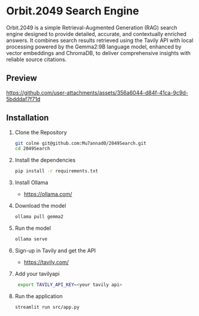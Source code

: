 # Orbit.2049 Search Engine
Orbit.2049 is a simple Retrieval-Augmented Generation (RAG) search engine designed to provide detailed, accurate, and contextually enriched answers. It combines search results retrieved using the Tavily API with local processing powered by the Gemma2:9B language model, enhanced by vector embeddings and ChromaDB, to deliver comprehensive insights with reliable source citations.

## Preview
https://github.com/user-attachments/assets/356a6044-d84f-41ca-9c9d-5bdddaf7f71d


## Installation
1. Clone the Repository
    ```sh
    git colne git@github.com:Mu7annad0/2049Search.git
    cd 2049Search
    ```

2. Install the dependencies
    ```sh
    pip install -r requirements.txt
    ```

3. Install Ollama
    * https://ollama.com/

4. Download the model
    ```sh
    ollama pull gemma2
    ```

5. Run the model
    ```sh
    ollama serve
    ```

6. Sign-up in Tavily and get the API
   * https://tavily.com/

7. Add your tavilyapi
   ```sh
    export TAVILY_API_KEY=<your tavily api>
    ```

8. Run the application
    ```sh
    streamlit run src/app.py
    ```

